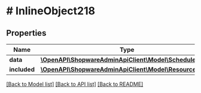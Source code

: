 # # InlineObject218

## Properties

Name | Type | Description | Notes
------------ | ------------- | ------------- | -------------
**data** | [**\OpenAPI\ShopwareAdminApiClient\Model\ScheduledTask**](ScheduledTask.md) |  | [optional]
**included** | [**\OpenAPI\ShopwareAdminApiClient\Model\Resource[]**](Resource.md) |  | [optional]

[[Back to Model list]](../../README.md#models) [[Back to API list]](../../README.md#endpoints) [[Back to README]](../../README.md)
